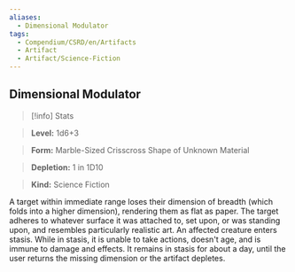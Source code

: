 ```yaml
---
aliases:
  - Dimensional Modulator
tags:
  - Compendium/CSRD/en/Artifacts
  - Artifact
  - Artifact/Science-Fiction
---
```

    
      
## Dimensional Modulator      
>[!info] Stats      
> **Level:** 1d6+3      
> **Form:** Marble-Sized Crisscross Shape of Unknown Material      
> **Depletion:** 1 in 1D10      
> **Kind:** Science Fiction    
      
A target within immediate range loses their dimension of breadth (which folds into a higher dimension), rendering them as flat as paper. The target adheres to whatever surface it was attached to, set upon, or was standing upon, and resembles particularly realistic art. An affected creature enters stasis. While in stasis, it is unable to take actions, doesn't age, and is immune to damage and effects. It remains in stasis for about a day, until the user returns the missing dimension or the artifact depletes.
